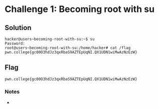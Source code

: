 # Challenge 1: Becoming root with su

## Solution

```
hacker@users~becoming-root-with-su:~$ su
Password:
root@users~becoming-root-with-su:/home/hacker# cat /flag
pwn.college{gc00O3hdJz3qxRbaS9AZTEpUqNI.QX1UDN1wiMwAzNzEzW}
```
## Flag
`pwn.college{gc00O3hdJz3qxRbaS9AZTEpUqNI.QX1UDN1wiMwAzNzEzW}`
### Notes
-